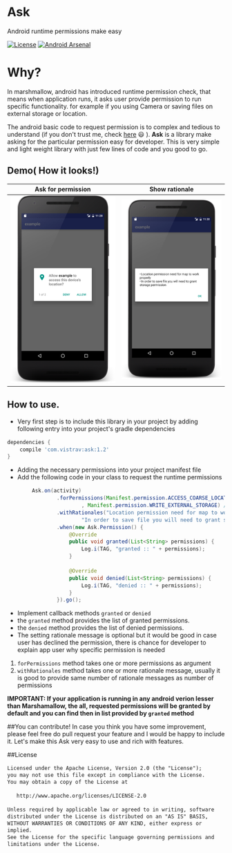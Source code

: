 # Ask
Android runtime permissions make easy

[![License](https://img.shields.io/badge/license-Apache%202-blue.svg)](https://www.apache.org/licenses/LICENSE-2.0) [![Android Arsenal](https://img.shields.io/badge/Android%20Arsenal-Ask-brightgreen.svg?style=flat)](http://android-arsenal.com/details/1/3465)
# Why?

In marshmallow, android has introduced runtime permission check, that means when application runs, it asks user provide permission to run specific functionality. for example if you using Camera or saving files on external storage or location.

The android basic code to request permission is to complex and tedious to understand (if you don't trust me, check [here](http://developer.android.com/training/permissions/requesting.html) :smiley: ). **Ask** is a library make asking for the particular permission easy for developer. This is very simple and light weight library with just few lines of code and you good to go.

## Demo( How it looks!)

| Ask for permission     | Show rationale |
| ---      | ---       |
| ![show permission](https://github.com/00ec454/Ask/blob/master/asset/permission_1.png) | ![show rationale](https://github.com/00ec454/Ask/blob/master/asset/rationale.png)         |

## How to use.

* Very first step is to include this library in your project by adding following entry into your project's gradle dependencies

```groovy
dependencies {
	compile 'com.vistrav:ask:1.2'
}
```

* Adding the necessary permissions into your project manifest file
* Add the following code in your class to request the runtime permissions
```java
        Ask.on(activity)
                .forPermissions(Manifest.permission.ACCESS_COARSE_LOCATION
                        , Manifest.permission.WRITE_EXTERNAL_STORAGE) //one or more permissions
                .withRationales("Location permission need for map to work properly", 
                        "In order to save file you will need to grant storage permission") //optional
                .when(new Ask.Permission() {
                    @Override
                    public void granted(List<String> permissions) {
                        Log.i(TAG, "granted :: " + permissions);
                    }

                    @Override
                    public void denied(List<String> permissions) {
                        Log.i(TAG, "denied :: " + permissions);
                    }
                }).go();

```

* Implement callback methods `granted` or `denied`
 * the `granted` method provides the list of granted permissions.
 * the `denied` method provides the list of denied permissions.
* The setting rationale message is optional but it would be good in case user has declined the permission, there is chance for developer to explain app user why specific permission is needed

1. `forPermissions` method takes one or more permissions as argument
2. `withRationales` method takes one or more rationale message, usually it is good to provide same number of rationale messages as number of permissions

**IMPORTANT: If your application is running in any android verion lesser than Marshamallow, the all, requested permissions will be granted by default and you can find then in list provided by `granted` method**

##You can contribute!
In case you think you have some improvement, please feel free do pull request your feature and I would be happy to include it. Let's make this Ask very easy to use and rich with features.

##License

    Licensed under the Apache License, Version 2.0 (the "License");
    you may not use this file except in compliance with the License.
    You may obtain a copy of the License at

       http://www.apache.org/licenses/LICENSE-2.0

    Unless required by applicable law or agreed to in writing, software
    distributed under the License is distributed on an "AS IS" BASIS,
    WITHOUT WARRANTIES OR CONDITIONS OF ANY KIND, either express or implied.
    See the License for the specific language governing permissions and
    limitations under the License.
